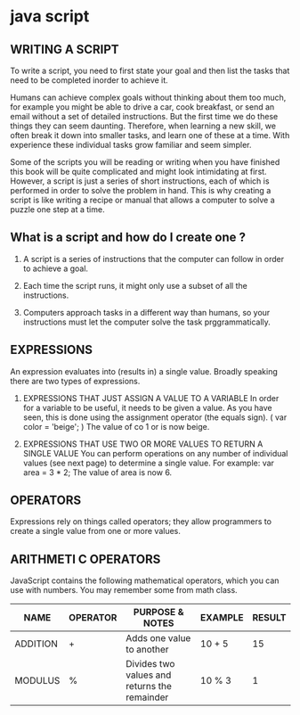 # java script 

## WRITING A SCRIPT
To write a script, you need to first state your goal and then list the
tasks that need to be completed inorder to achieve it.

Humans can achieve complex goals without thinking
about them too much, for example you might be
able to drive a car, cook breakfast, or send an email
without a set of detailed instructions. But the first
time we do these things they can seem daunting.
Therefore, when learning a new skill, we often break
it down into smaller tasks, and learn one of these at
a time. With experience these individual tasks grow
familiar and seem simpler. 

Some of the scripts you will be reading or writing
when you have finished this book will be quite
complicated and might look intimidating at
first. However, a script is just a series of short
instructions, each of which is performed in order
to solve the problem in hand. This is why creating a
script is like writing a recipe or manual that allows a
computer to solve a puzzle one step at a time.

## What is a script and how do I create one ? 

1. A script is a series of instructions that the computer
can follow in order to achieve a goal.

2. Each time the script runs, it might only use a subset of
all the instructions.

3. Computers approach tasks in a different way than
humans, so your instructions must let the computer
solve the task prggrammatically. 

## EXPRESSIONS 
An expression evaluates into (results in) a single value. Broadly speaking
there are two types of expressions. 

1. EXPRESSIONS THAT JUST ASSIGN A
VALUE TO A VARIABLE
In order for a variable to be useful, it needs to be
given a value. As you have seen, this is done using
the assignment operator (the equals sign).
( var color = 'beige'; )
The value of co 1 or is now beige.

2. EXPRESSIONS THAT USE TWO OR
MORE VALUES TO RETURN A
SINGLE VALUE
You can perform operations on any number of
individual values (see next page) to determine a
single value. For example:
var area = 3 * 2;
The value of area is now 6. 

## OPERATORS 
Expressions rely on things called operators; they allow programmers to
create a single value from one or more values. 

## ARITHMETI C OPERATORS 
JavaScript contains the following mathematical
operators, which you can use with numbers.
You may remember some from math class. 

| NAME  | OPERATOR  |  PURPOSE & NOTES | EXAMPLE  | RESULT  |
|---|---|---|---|---|
| ADDITION  | +  |  Adds one value to another |  10 + 5 |  15 |
| MODULUS   | %  | Divides two values and returns the remainder  | 10 % 3  |  1  |
